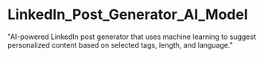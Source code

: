 # LinkedIn_Post_Generator_AI_Model
"AI-powered LinkedIn post generator that uses machine learning to suggest personalized content based on selected tags, length, and language."
